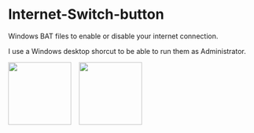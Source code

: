 # Internet-Switch-button
Windows BAT files to enable or disable your internet connection.

I use a Windows desktop shorcut to be able to run them as Administrator. 

<img src="https://github.com/jmbalaguer/Internet-Switch-button/blob/main/ethernet-off.png" width="128" height="128">&nbsp;&nbsp;&nbsp;&nbsp;<img src="https://github.com/jmbalaguer/Internet-Switch-button/blob/main/ethernet-on.png" width="128" height="128">

